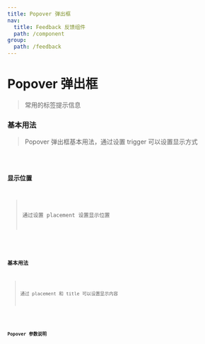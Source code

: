 ```yaml
---
title: Popover 弹出框
nav:
  title: Feedback 反馈组件
  path: /component
group:
  path: /feedback
---
```


# Popover 弹出框

> 常用的标签提示信息

### 基本用法

> Popover 弹出框基本用法，通过设置 trigger 可以设置显示方式

<code src="./demo/index1.tsx" />

### 显示位置

> 通过设置 placement 设置显示位置

<code src="./demo/index2.tsx" />

### 基本用法

> 通过 placement 和 title 可以设置显示内容

<code src="./demo/index3.tsx" />

### Popover 参数说明

<API src="./index.tsx" />
